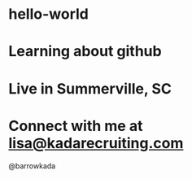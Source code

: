 # hello-world
# Learning about github
# Live in Summerville, SC
# Connect with me at lisa@kadarecruiting.com
@barrowkada
